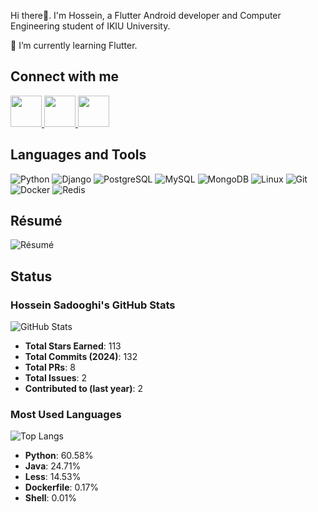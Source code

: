 Hi there👋. I'm Hossein, a Flutter Android developer and Computer Engineering student of IKIU University.

🌱 I’m currently learning Flutter.

## Connect with me
<a href="mailto:hosseon.sadoghi@gmail.com">
  <img height="50" src="https://cdn4.iconfinder.com/data/icons/logos-brands-in-colors/48/google-gmail-256.png"
/>
</a>
<a href="https://t.me/hosseinsadooghi">
  <img height="50" src="https://cdn3.iconfinder.com/data/icons/social-icons-33/512/Telegram-256.png"
/>
</a>
<a href="https://stackoverflow.com/users/15566470/hossein-sadooghi">
  <img height="50" src="https://cdn4.iconfinder.com/data/icons/miu-flat-social/60/stackoverflow-256.png"
/>
</a>


## Languages and Tools
![Python](https://img.shields.io/badge/Python-3776AB?style=for-the-badge&logo=python&logoColor=white)
![Django](https://img.shields.io/badge/Django-092E20?style=for-the-badge&logo=django&logoColor=white)
![PostgreSQL](https://img.shields.io/badge/PostgreSQL-316192?style=for-the-badge&logo=postgresql&logoColor=white)
![MySQL](https://img.shields.io/badge/MySQL-4479A1?style=for-the-badge&logo=mysql&logoColor=white)
![MongoDB](https://img.shields.io/badge/MongoDB-47A248?style=for-the-badge&logo=mongodb&logoColor=white)
![Linux](https://img.shields.io/badge/Linux-FCC624?style=for-the-badge&logo=linux&logoColor=black)
![Git](https://img.shields.io/badge/Git-F05032?style=for-the-badge&logo=git&logoColor=white)
![Docker](https://img.shields.io/badge/Docker-2496ED?style=for-the-badge&logo=docker&logoColor=white)
![Redis](https://img.shields.io/badge/Redis-DC382D?style=for-the-badge&logo=redis&logoColor=white)

## Résumé
![Résumé](https://img.shields.io/badge/Résumé-4285F4?style=for-the-badge&logo=google-drive&logoColor=white)

## Status
### Hossein Sadooghi's GitHub Stats
![GitHub Stats](https://github-readme-stats.vercel.app/api?username=your-username&show_icons=true&theme=dark)
- **Total Stars Earned**: 113
- **Total Commits (2024)**: 132
- **Total PRs**: 8
- **Total Issues**: 2
- **Contributed to (last year)**: 2

### Most Used Languages
![Top Langs](https://github-readme-stats.vercel.app/api/top-langs/?username=your-username&layout=compact&theme=dark)
- **Python**: 60.58%
- **Java**: 24.71%
- **Less**: 14.53%
- **Dockerfile**: 0.17%
- **Shell**: 0.01%
